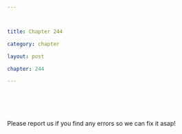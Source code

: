 ```yaml
---



title: Chapter 244

category: chapter

layout: post

chapter: 244

---
```




<br><br><br><br>
Please report us if you find any errors so we can fix it asap!